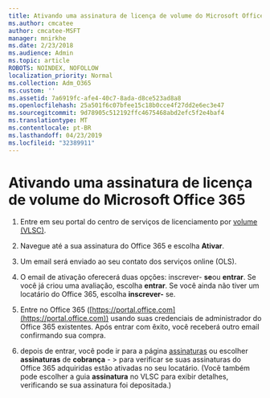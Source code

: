 ```yaml
---
title: Ativando uma assinatura de licença de volume do Microsoft Office 365
ms.author: cmcatee
author: cmcatee-MSFT
manager: mnirkhe
ms.date: 2/23/2018
ms.audience: Admin
ms.topic: article
ROBOTS: NOINDEX, NOFOLLOW
localization_priority: Normal
ms.collection: Adm_O365
ms.custom: ''
ms.assetid: 7a6919fc-afe4-40c7-8ada-d8ce523ad8a8
ms.openlocfilehash: 25a501f6c07bfee15c18b0cce4f27dd2e6ec3e47
ms.sourcegitcommit: 9d78905c512192ffc4675468abd2efc5f2e4baf4
ms.translationtype: MT
ms.contentlocale: pt-BR
ms.lasthandoff: 04/23/2019
ms.locfileid: "32389911"
---
```

# <a name="activating-a-microsoft-office-365-volume-license-subscription"></a>Ativando uma assinatura de licença de volume do Microsoft Office 365

1. Entre em seu portal do centro de serviços de licenciamento por [volume (VLSC)](http://go.microsoft.com/fwlink/p/?LinkId=329762).
    
2. Navegue até a sua assinatura do Office 365 e escolha **Ativar**.
    
3. Um email será enviado ao seu contato dos serviços online (OLS).
    
4. O email de ativação oferecerá duas opções: inscrever- **se**ou **entrar**. Se você já criou uma avaliação, escolha **entrar**. Se você ainda não tiver um locatário do Office 365, escolha **inscrever-** se.
    
5. Entre no Office 365 ([https://portal.office.com](https://portal.office.com)) usando suas credenciais de administrador do Office 365 existentes. Após entrar com êxito, você receberá outro email confirmando sua compra.
    
6. depois de entrar, você pode ir para a página [assinaturas](https://go.microsoft.com/fwlink/p/?linkid=842054) ou escolher **assinaturas** de **cobrança**  - \> para verificar se suas assinaturas do Office 365 adquiridas estão ativadas no seu locatário. (Você também pode escolher a guia **assinatura** no VLSC para exibir detalhes, verificando se sua assinatura foi depositada.) 
    

